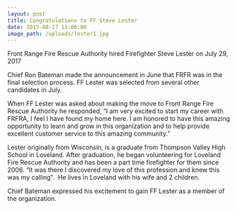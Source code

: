 ```yaml
---
layout: post
title: Congratulations to FF Steve Lester
date: 2017-08-17 11:00:00
image_path: /uploads/lester1.jpg
---
```



Front Range Fire Rescue Authority hired Firefighter Steve Lester on July 29, 2017

Chief Ron Bateman made the announcement in June that FRFR was in the final selection process. FF Lester was selected from several other candidates in July.

When FF Lester was asked about making the move to Front Range Fire Rescue Authority he responded, “I am very excited to start my career with FRFRA, I feel I have found my home here. I am honored to have this amazing opportunity to learn and grow in this organization and to help provide excellent customer service to this amazing community.”

Lester originally from Wisconsin, is a graduate from Thompson Valley High School in Loveland. After graduation, he began volunteering for Loveland Fire Rescue Authority and has been a part time firefighter for them since 2006. “It was there I discovered my love of this profession and knew this was my calling”.&nbsp; He lives in Loveland with his wife and 2 children.

Chief Bateman expressed his excitement to gain FF Lester as a member of the organization.